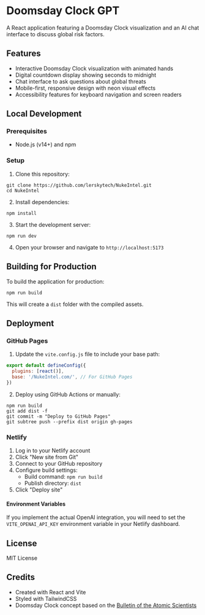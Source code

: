 # Doomsday Clock GPT

A React application featuring a Doomsday Clock visualization and an AI chat interface to discuss global risk factors.

## Features

- Interactive Doomsday Clock visualization with animated hands
- Digital countdown display showing seconds to midnight
- Chat interface to ask questions about global threats
- Mobile-first, responsive design with neon visual effects
- Accessibility features for keyboard navigation and screen readers

## Local Development

### Prerequisites

- Node.js (v14+) and npm

### Setup

1. Clone this repository:
```
git clone https://github.com/lerskytech/NukeIntel.git
cd NukeIntel
```

2. Install dependencies:
```
npm install
```

3. Start the development server:
```
npm run dev
```

4. Open your browser and navigate to `http://localhost:5173`

## Building for Production

To build the application for production:

```
npm run build
```

This will create a `dist` folder with the compiled assets.

## Deployment

### GitHub Pages

1. Update the `vite.config.js` file to include your base path:
```js
export default defineConfig({
  plugins: [react()],
  base: '/NukeIntel.com/', // For GitHub Pages
})
```

2. Deploy using GitHub Actions or manually:
```
npm run build
git add dist -f
git commit -m "Deploy to GitHub Pages"
git subtree push --prefix dist origin gh-pages
```

### Netlify

1. Log in to your Netlify account
2. Click "New site from Git"
3. Connect to your GitHub repository
4. Configure build settings:
   - Build command: `npm run build`
   - Publish directory: `dist`
5. Click "Deploy site"

#### Environment Variables

If you implement the actual OpenAI integration, you will need to set the `VITE_OPENAI_API_KEY` environment variable in your Netlify dashboard.

## License

MIT License

## Credits

- Created with React and Vite
- Styled with TailwindCSS
- Doomsday Clock concept based on the [Bulletin of the Atomic Scientists](https://thebulletin.org/doomsday-clock/)
